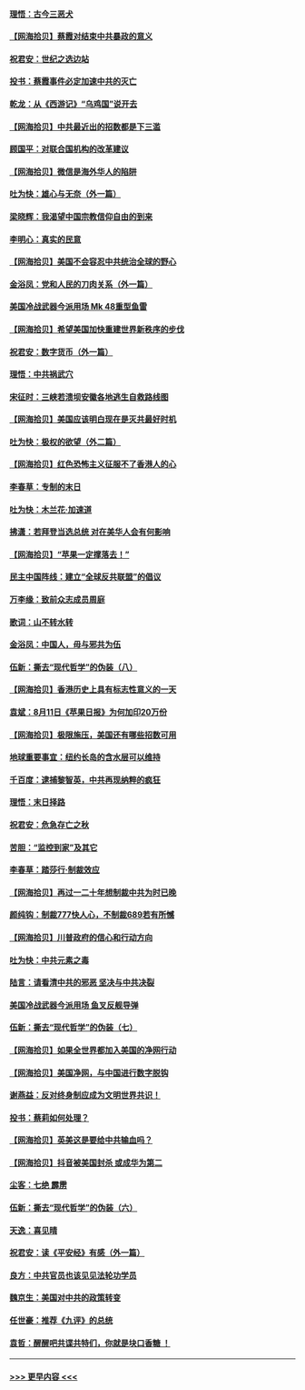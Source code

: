 #### [理悟：古今三恶犬](../pages/nsc993/n12345190.md?t=08210002) 
#### [【网海拾贝】蔡霞对结束中共暴政的意义](../pages/nsc993/n12344263.md?t=08210002) 
#### [祝君安：世纪之选边站](../pages/nsc993/n12342382.md?t=08210002) 
#### [投书：蔡霞事件必定加速中共的灭亡](../pages/nsc993/n12341881.md?t=08210002) 
#### [乾龙：从《西游记》“乌鸡国”说开去](../pages/nsc993/n12341690.md?t=08210002) 
#### [【网海拾贝】中共最近出的招数都是下三滥](../pages/nsc993/n12341593.md?t=08210002) 
#### [顾国平：对联合国机构的改革建议](../pages/nsc993/n12339928.md?t=08210002) 
#### [【网海拾贝】微信是海外华人的陷阱](../pages/nsc993/n12338868.md?t=08210002) 
#### [吐为快：雄心与无奈（外一篇）](../pages/nsc993/n12338132.md?t=08210002) 
#### [梁晓辉：我渴望中国宗教信仰自由的到来](../pages/nsc993/n12336657.md?t=08210002) 
#### [李明心：真实的民意](../pages/nsc993/n12336089.md?t=08210002) 
#### [【网海拾贝】美国不会容忍中共统治全球的野心](../pages/nsc993/n12336063.md?t=08210002) 
#### [金浴凤：党和人民的刀肉关系（外一篇）](../pages/nsc993/n12335834.md?t=08210002) 
#### [美国冷战武器今派用场 Mk 48重型鱼雷](../pages/nsc993/n12335354.md?t=08210002) 
#### [【网海拾贝】希望美国加快重建世界新秩序的步伐](../pages/nsc993/n12334224.md?t=08210002) 
#### [祝君安：数字货币（外一篇）](../pages/nsc993/n12334186.md?t=08210002) 
#### [理悟：中共祸武穴](../pages/nsc993/n12333962.md?t=08210002) 
#### [宋征时：三峡若溃坝安徽各地逃生自救路线图](../pages/nsc993/n12332450.md?t=08210002) 
#### [【网海拾贝】美国应该明白现在是灭共最好时机](../pages/nsc993/n12332313.md?t=08210002) 
#### [吐为快：极权的欲望（外二篇）](../pages/nsc993/n12332089.md?t=08210002) 
#### [【网海拾贝】红色恐怖主义征服不了香港人的心](../pages/nsc993/n12329296.md?t=08210002) 
#### [李春草：专制的末日](../pages/nsc993/n12329079.md?t=08210002) 
#### [吐为快：木兰花‧加速道](../pages/nsc993/n12327366.md?t=08210002) 
#### [拂潇：若拜登当选总统 对在美华人会有何影响](../pages/nsc993/n12295996.md?t=08210002) 
#### [【网海拾贝】“苹果一定撑落去！”](../pages/nsc993/n12326784.md?t=08210002) 
#### [民主中国阵线：建立“全球反共联盟”的倡议](../pages/nsc993/n12324177.md?t=08210002) 
#### [万李缘：致前众志成员周庭](../pages/nsc993/n12324635.md?t=08210002) 
#### [歌词：山不转水转](../pages/nsc993/n12324599.md?t=08210002) 
#### [金浴凤：中国人，毋与邪共为伍](../pages/nsc993/n12324257.md?t=08210002) 
#### [伍新：撕去“现代哲学”的伪装（八）](../pages/nsc993/n12324188.md?t=08210002) 
#### [【网海拾贝】香港历史上具有标志性意义的一天](../pages/nsc993/n12324021.md?t=08210002) 
#### [袁斌：8月11日《苹果日报》为何加印20万份](../pages/nsc993/n12323955.md?t=08210002) 
#### [【网海拾贝】极限施压，美国还有哪些招数可用](../pages/nsc993/n12322512.md?t=08210002) 
#### [地球重要事宜：纽约长岛的含水层可以维持](../pages/nsc993/n12321844.md?t=08210002) 
#### [千百度：逮捕黎智英，中共再现纳粹的疯狂](../pages/nsc993/n12321777.md?t=08210002) 
#### [理悟：末日择路](../pages/nsc993/n12320812.md?t=08210002) 
#### [祝君安：危急存亡之秋](../pages/nsc993/n12320795.md?t=08210002) 
#### [苦胆：“监控到家”及其它](../pages/nsc993/n12320751.md?t=08210002) 
#### [李春草：踏莎行·制裁效应](../pages/nsc993/n12318290.md?t=08210002) 
#### [【网海拾贝】再过一二十年想制裁中共为时已晚](../pages/nsc993/n12318195.md?t=08210002) 
#### [颜纯钩：制裁777快人心，不制裁689若有所憾](../pages/nsc993/n12316912.md?t=08210002) 
#### [【网海拾贝】川普政府的信心和行动方向](../pages/nsc993/n12316673.md?t=08210002) 
#### [吐为快：中共元素之毒](../pages/nsc993/n12316547.md?t=08210002) 
#### [陆言：请看清中共的邪恶 坚决与中共决裂](../pages/nsc993/n12315784.md?t=08210002) 
#### [美国冷战武器今派用场 鱼叉反舰导弹](../pages/nsc993/n12316258.md?t=08210002) 
#### [伍新：撕去“现代哲学”的伪装（七）](../pages/nsc993/n12315846.md?t=08210002) 
#### [【网海拾贝】如果全世界都加入美国的净网行动](../pages/nsc993/n12315588.md?t=08210002) 
#### [【网海拾贝】美国净网，与中国进行数字脱钩](../pages/nsc993/n12312813.md?t=08210002) 
#### [谢燕益：反对终身制应成为文明世界共识！](../pages/nsc993/n12310465.md?t=08210002) 
#### [投书：蔡莉如何处理？](../pages/nsc993/n12310224.md?t=08210002) 
#### [【网海拾贝】英美这是要给中共输血吗？](../pages/nsc993/n12307646.md?t=08210002) 
#### [【网海拾贝】抖音被美国封杀 或成华为第二](../pages/nsc993/n12305277.md?t=08210002) 
#### [尘客：七绝 霹雳](../pages/nsc993/n12304053.md?t=08210002) 
#### [伍新：撕去“现代哲学”的伪装（六）](../pages/nsc993/n12303243.md?t=08210002) 
#### [天逸：喜见晴](../pages/nsc993/n12303226.md?t=08210002) 
#### [祝君安：读《平安经》有感（外一篇）](../pages/nsc993/n12303170.md?t=08210002) 
#### [良方：中共官员也该见见法轮功学员](../pages/nsc993/n12302985.md?t=08210002) 
#### [魏京生：美国对中共的政策转变](../pages/nsc993/n12302929.md?t=08210002) 
#### [任世豪：推荐《九评》的总统](../pages/nsc993/n12302838.md?t=08210002) 
#### [袁哲：醒醒吧共谍共特们，你就是块口香糖 ！](../pages/nsc993/n12302678.md?t=08210002) 

----
#### [ >>> 更早内容 <<< ](../indexes/nsc993-earlier.md)
